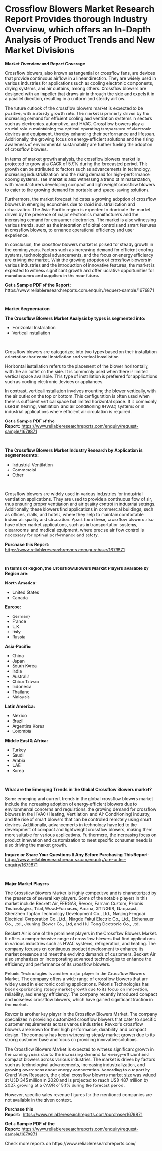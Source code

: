 <p><h1>Crossflow Blowers Market Research Report Provides thorough Industry Overview, which offers an In-Depth Analysis of Product Trends and New Market Divisions</h1></p><p><strong>Market Overview and Report Coverage</strong></p>
<p><p>Crossflow blowers, also known as tangential or crossflow fans, are devices that provide continuous airflow in a linear direction. They are widely used in various industries for applications such as cooling electronic components, drying systems, and air curtains, among others. Crossflow blowers are designed with an impeller that draws air in through the side and expels it in a parallel direction, resulting in a uniform and steady airflow.</p><p>The future outlook of the crossflow blowers market is expected to be positive, with a steady growth rate. The market is primarily driven by the increasing demand for efficient cooling and ventilation systems in sectors such as electronics, automotive, and HVAC. Crossflow blowers play a crucial role in maintaining the optimal operating temperature of electronic devices and equipment, thereby enhancing their performance and lifespan. Additionally, the growing focus on energy-efficient solutions and the rising awareness of environmental sustainability are further fueling the adoption of crossflow blowers.</p><p>In terms of market growth analysis, the crossflow blowers market is projected to grow at a CAGR of 5.9% during the forecasted period. This growth can be attributed to factors such as advancements in technology, increasing industrialization, and the rising demand for high-performance cooling systems. The market is also witnessing a trend of miniaturization, with manufacturers developing compact and lightweight crossflow blowers to cater to the growing demand for portable and space-saving solutions.</p><p>Furthermore, the market forecast indicates a growing adoption of crossflow blowers in emerging economies due to rapid industrialization and urbanization. The Asia-Pacific region is expected to dominate the market, driven by the presence of major electronics manufacturers and the increasing demand for consumer electronics. The market is also witnessing various trends, such as the integration of digital controls and smart features in crossflow blowers, to enhance operational efficiency and user experience.</p><p>In conclusion, the crossflow blowers market is poised for steady growth in the coming years. Factors such as increasing demand for efficient cooling systems, technological advancements, and the focus on energy efficiency are driving the market. With the growing adoption of crossflow blowers in various industries and the introduction of innovative features, the market is expected to witness significant growth and offer lucrative opportunities for manufacturers and suppliers in the near future.</p></p>
<p><strong>Get a Sample PDF of the Report:</strong> <a href="https://www.reliableresearchreports.com/enquiry/request-sample/1679871">https://www.reliableresearchreports.com/enquiry/request-sample/1679871</a></p>
<p>&nbsp;</p>
<p><strong>Market Segmentation</strong></p>
<p><strong>The Crossflow Blowers Market Analysis by types is segmented into:</strong></p>
<p><ul><li>Horizontal Installation</li><li>Vertical Installation</li></ul></p>
<p>&nbsp;</p>
<p><p>Crossflow blowers are categorized into two types based on their installation orientation: horizontal installation and vertical installation. </p><p>Horizontal installation refers to the placement of the blower horizontally, with the air outlet on the side. It is commonly used when there is limited vertical space available. This type of installation is preferred for applications such as cooling electronic devices or appliances.</p><p>In contrast, vertical installation involves mounting the blower vertically, with the air outlet on the top or bottom. This configuration is often used when there is sufficient vertical space but limited horizontal space. It is commonly used in heating, ventilation, and air conditioning (HVAC) systems or in industrial applications where efficient air circulation is required.</p></p>
<p><strong>Get a Sample PDF of the Report:</strong>&nbsp;<a href="https://www.reliableresearchreports.com/enquiry/request-sample/1679871">https://www.reliableresearchreports.com/enquiry/request-sample/1679871</a></p>
<p>&nbsp;</p>
<p><strong>The Crossflow Blowers Market Industry Research by Application is segmented into:</strong></p>
<p><ul><li>Industrial Ventilation</li><li>Commercial</li><li>Other</li></ul></p>
<p>&nbsp;</p>
<p><p>Crossflow blowers are widely used in various industries for industrial ventilation applications. They are used to provide a continuous flow of air, thus ensuring proper ventilation and air quality control in industrial settings. Additionally, these blowers find applications in commercial buildings, such as offices, malls, and hotels, where they help to maintain comfortable indoor air quality and circulation. Apart from these, crossflow blowers also have other market applications, such as in transportation systems, cleanrooms, and medical equipment, where precise air flow control is necessary for optimal performance and safety.</p></p>
<p><strong>Purchase this Report:</strong>&nbsp; <a href="https://www.reliableresearchreports.com/purchase/1679871">https://www.reliableresearchreports.com/purchase/1679871</a></p>
<p>&nbsp;</p>
<p><strong>In terms of Region, the Crossflow Blowers Market Players available by Region are:</strong></p>
<p>
    <p> <strong> North America: </strong>
        <ul>
            <li>United States</li>
            <li>Canada</li>
        </ul>
        </p> 
    <p> <strong> Europe: </strong>
        <ul>
            <li>Germany</li>
            <li>France</li>
            <li>U.K.</li>
            <li>Italy</li>
            <li>Russia</li>
        </ul>
        </p> 
    <p> <strong> Asia-Pacific: </strong>
        <ul>
            <li>China</li>
            <li>Japan</li>
            <li>South Korea</li>
            <li>India</li>
            <li>Australia</li>
            <li>China Taiwan</li>
            <li>Indonesia</li>
            <li>Thailand</li>
            <li>Malaysia</li>
        </ul>
        </p> 
    <p> <strong> Latin America: </strong>
        <ul>
            <li>Mexico</li>
            <li>Brazil</li>
            <li>Argentina Korea</li>
            <li>Colombia</li>
        </ul>
        </p> 
    <p> <strong> Middle East & Africa: </strong>
        <ul>
            <li>Turkey</li>
            <li>Saudi</li>
            <li>Arabia</li>
            <li>UAE</li>
            <li>Korea</li>
        </ul>
    </p>
    </p>
<p>&nbsp;</p>
<p><strong>What are the Emerging Trends in the Global Crossflow Blowers market?</strong></p>
<p><p>Some emerging and current trends in the global crossflow blowers market include the increasing adoption of energy-efficient blowers due to environmental concerns and regulations, the growing demand for crossflow blowers in the HVAC (Heating, Ventilation, and Air Conditioning) industry, and the rise of smart blowers that can be controlled remotely using smart devices. Additionally, advancements in technology have led to the development of compact and lightweight crossflow blowers, making them more suitable for various applications. Furthermore, the increasing focus on product innovation and customization to meet specific consumer needs is also driving the market growth.</p></p>
<p><strong>Inquire or Share Your Questions If Any Before Purchasing This Report</strong>- <a href="https://www.reliableresearchreports.com/enquiry/pre-order-enquiry/1679871">https://www.reliableresearchreports.com/enquiry/pre-order-enquiry/1679871</a></p>
<p>&nbsp;</p>
<p><strong>Major Market Players</strong></p>
<p><p>The Crossflow Blowers Market is highly competitive and is characterized by the presence of several key players. Some of the notable players in this market include Beckett Air, FERGAS, Revxor, Farnam Custom, Pelonis Technologies, Trial, Wood-Furnaces, Amana, STINGER, Ebmpapst, Shenzhen Topfan Technology Development Co., Ltd., Nanjing Fengcai Electrical Corporation Co., Ltd., Ningde Fukui Electric Co., Ltd., Eichenauer Co., Ltd., Jouning Blower Co., Ltd, and Hui Tong Electronic Co., Ltd.</p><p>Beckett Air is one of the prominent players in the Crossflow Blowers Market. It offers a comprehensive range of crossflow blowers that find applications in various industries such as HVAC systems, refrigeration, and heating. The company focuses on continuous product development to enhance its market presence and meet the evolving demands of customers. Beckett Air also emphasizes on incorporating advanced technologies to enhance the efficiency and performance of its crossflow blowers.</p><p>Pelonis Technologies is another major player in the Crossflow Blowers Market. The company offers a wide range of crossflow blowers that are widely used in electronic cooling applications. Pelonis Technologies has been experiencing steady market growth due to its focus on innovation, reliability, and energy efficiency. The company recently introduced compact and noiseless crossflow blowers, which have gained significant traction in the market.</p><p>Revxor is another key player in the Crossflow Blowers Market. The company specializes in providing customized crossflow blowers that cater to specific customer requirements across various industries. Revxor's crossflow blowers are known for their high performance, durability, and compact design. The company has been witnessing steady market growth due to its strong customer base and focus on providing innovative solutions.</p><p>The Crossflow Blowers Market is expected to witness significant growth in the coming years due to the increasing demand for energy-efficient and compact blowers across various industries. The market is driven by factors such as technological advancements, increasing industrialization, and growing awareness about energy conservation. According to a report by Grand View Research, the global crossflow blowers market size was valued at USD 345 million in 2020 and is projected to reach USD 487 million by 2027, growing at a CAGR of 5.1% during the forecast period.</p><p>However, specific sales revenue figures for the mentioned companies are not available in the given context.</p></p>
<p><strong>Purchase this Report:</strong>&nbsp;&nbsp;<a href="https://www.reliableresearchreports.com/purchase/1679871">https://www.reliableresearchreports.com/purchase/1679871</a></p>
<p></p>
<p><strong>Get a Sample PDF of the Report:</strong>&nbsp;<a href="https://www.reliableresearchreports.com/enquiry/request-sample/1679871">https://www.reliableresearchreports.com/enquiry/request-sample/1679871</a></p>
<p>Check more reports on https://www.reliableresearchreports.com/</p>
